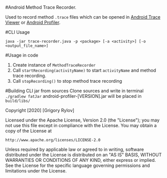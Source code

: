 #Android Method Trace Recorder.

Used to record method `.trace` files which can be opened in [Android Trace Viewer](https://github.com/Grigory-Rylov/android-trace-viewer) or [Android Profiler](https://developer.android.com/studio/profile/android-profiler).


#CLI Usage

```
java -jar trace-recorder.java -p <package> [-a <activity>] [-o <output_file_name>]

```

#Usage in code

1) Create instance of `MethodTraceRecorder`
2) Call `startRecording(activityName)` to start `activityName` and method trace recording.
3) Call `stopRecording()` to stop method trace recording


#Building CLI jar from sources
Clone sources and write in terminal `./gradlew fatJar` 
android-profiler-[VERSION].jar will be placed in `build/libs/`

Copyright [2020] [Grigory Rylov]

Licensed under the Apache License, Version 2.0 (the "License");
you may not use this file except in compliance with the License.
You may obtain a copy of the License at

    http://www.apache.org/licenses/LICENSE-2.0

Unless required by applicable law or agreed to in writing, software
distributed under the License is distributed on an "AS IS" BASIS,
WITHOUT WARRANTIES OR CONDITIONS OF ANY KIND, either express or implied.
See the License for the specific language governing permissions and
limitations under the License.